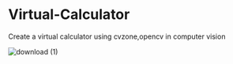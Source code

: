 # Virtual-Calculator
 Create a virtual calculator using cvzone,opencv in computer vision
 
 
 
 
 
![download (1)](https://user-images.githubusercontent.com/79142324/183030797-b2532c3b-c5d5-48ac-a66a-edbd28e9b58e.jpg)
